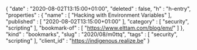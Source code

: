 {
  "date" : "2020-08-02T13:15:00+01:00",
  "deleted" : false,
  "h" : "h-entry",
  "properties" : {
    "name" : [ "Hacking with Environment Variables" ],
    "published" : [ "2020-08-02T13:15:00+01:00" ],
    "category" : [ "security", "scripting" ],
    "bookmark-of" : [ "https://www.elttam.com/blog/env/" ]
  },
  "kind" : "bookmarks",
  "slug" : "2020/08/m0ttq",
  "tags" : [ "security", "scripting" ],
  "client_id" : "https://indigenous.realize.be"
}
